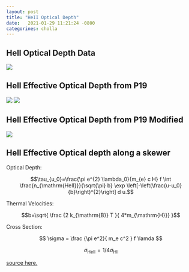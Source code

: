 ```yaml
---
layout: post
title: "HeII Optical Depth"
date:   2021-01-29 11:21:24 -0800
categorines: cholla
---
```






## HeII Optical Depth Data

<img src="{{ site.url }}assets/images/tau_HeII_data.png">


## HeII Effective Optical Depth from P19


<img src="{{ site.url }}assets/images/fig_tau_HeII_P19.png">

<img src="{{ site.url }}assets/images/fig_tau_HeII_CHIPS.png">


## HeII Effective Optical Depth from P19 Modified

<img src="{{ site.url }}assets/images/fig_tau_HeII_P19m.png">



## HeII Effective Optical depth along a skewer

Optical Depth:

$$\tau_{u_0}=\frac{\pi e^{2} \lambda_0}{m_{e} c H} f \int \frac{n_{\mathrm{HeII}}}{\sqrt{\pi} b} \exp \left[-\left(\frac{u-u_0}{b}\right)^{2}\right] d u.$$

Thermal Velocities:

$$b=\sqrt{ \frac {2 k_{\mathrm{B}} T }{ 4*m_{\mathrm{H}}} }$$

Cross Section:

$$ \sigma = \frac {\pi e^2}{ m_e c^2 } f \lamda $$

$$ \sigma_{\mathrm{HeII}} = 1/4 \sigma_{\mathrm{HI}} $$

[source here.](https://arxiv.org/pdf/astro-ph/9812429.pdf)